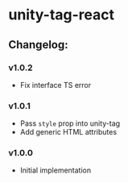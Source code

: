 # unity-tag-react

## Changelog:

### v1.0.2
- Fix interface TS error

### v1.0.1
- Pass `style` prop into unity-tag
- Add generic HTML attributes

### v1.0.0
- Initial implementation
